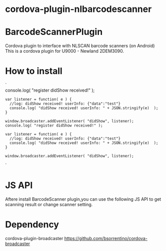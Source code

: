 # cordova-plugin-nlbarcodescanner

# BarcodeScannerPlugin
Cordova plugin to interface with NLSCAN barcode scanners (on Android)
This is a cordova plugin for U9000 - Newland 2DEM3090.

# How to install


`   
    console.log( "register didShow received!" );

    var listener = function( e ) {
      //log: didShow received! userInfo: {"data":"test"}
      console.log( "didShow received! userInfo: " + JSON.stringify(e)  );
    }

    window.broadcaster.addEventListener( "didShow", listener);    console.log( "register didShow received!" );

    var listener = function( e ) {
      //log: didShow received! userInfo: {"data":"test"}
      console.log( "didShow received! userInfo: " + JSON.stringify(e)  );
    }

    window.broadcaster.addEventListener( "didShow", listener);
`


# JS API
Aftere install BarcodeScanner plugin,you can use the following JS API to get scanning result or change scanner setting.
                                                        
# Dependency
cordova-plugin-broadcaster
https://github.com/bsorrentino/cordova-broadcaster                                                        
